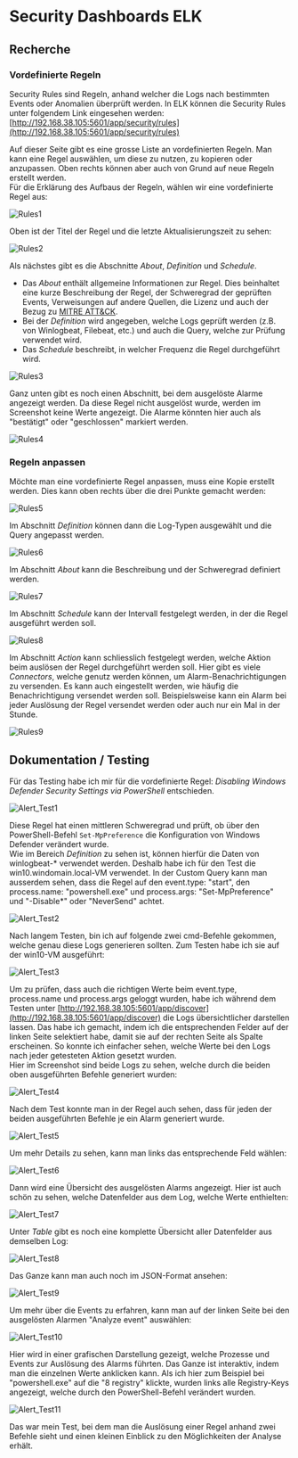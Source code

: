 # Security Dashboards ELK

## Recherche

### Vordefinierte Regeln

Security Rules sind Regeln, anhand welcher die Logs nach bestimmten Events oder Anomalien überprüft werden. In ELK können die Security Rules unter folgendem Link eingesehen werden:  
[http://192.168.38.105:5601/app/security/rules](http://192.168.38.105:5601/app/security/rules)

Auf dieser Seite gibt es eine grosse Liste an vordefinierten Regeln. Man kann eine Regel auswählen, um diese zu nutzen, zu kopieren oder anzupassen. Oben rechts können aber auch von Grund auf neue Regeln erstellt werden.  
Für die Erklärung des Aufbaus der Regeln, wählen wir eine vordefinierte Regel aus:

![Rules1](images/Rules1.png)

Oben ist der Titel der Regel und die letzte Aktualisierungszeit zu sehen:

![Rules2](images/Rules2.png)

Als nächstes gibt es die Abschnitte *About*, *Definition* und *Schedule*.  
* Das *About* enthält allgemeine Informationen zur Regel. Dies beinhaltet eine kurze Beschreibung der Regel, der Schweregrad der geprüften Events, Verweisungen auf andere Quellen, die Lizenz und auch der Bezug zu [MITRE ATT&CK](https://attack.mitre.org/).
* Bei der *Definition* wird angegeben, welche Logs geprüft werden (z.B. von Winlogbeat, Filebeat, etc.) und auch die Query, welche zur Prüfung verwendet wird.
* Das *Schedule* beschreibt, in welcher Frequenz die Regel durchgeführt wird.

![Rules3](images/Rules3.png)

Ganz unten gibt es noch einen Abschnitt, bei dem ausgelöste Alarme angezeigt werden. Da diese Regel nicht ausgelöst wurde, werden im Screenshot keine Werte angezeigt. Die Alarme könnten hier auch als "bestätigt" oder "geschlossen" markiert werden.

![Rules4](images/Rules4.png)

### Regeln anpassen

Möchte man eine vordefinierte Regel anpassen, muss eine Kopie erstellt werden. Dies kann oben rechts über die drei Punkte gemacht werden:

![Rules5](images/Rules5.png)

Im Abschnitt *Definition* können dann die Log-Typen ausgewählt und die Query angepasst werden.

![Rules6](images/Rules6.png)

Im Abschnitt *About* kann die Beschreibung und der Schweregrad definiert werden.

![Rules7](images/Rules7.png)

Im Abschnitt *Schedule* kann der Intervall festgelegt werden, in der die Regel ausgeführt werden soll.

![Rules8](images/Rules8.png)

Im Abschnitt *Action* kann schliesslich festgelegt werden, welche Aktion beim auslösen der Regel durchgeführt werden soll. Hier gibt es viele *Connectors*, welche genutz werden können, um Alarm-Benachrichtigungen zu versenden. Es kann auch eingestellt werden, wie häufig die Benachrichtigung versendet werden soll. Beispielsweise kann ein Alarm bei jeder Auslösung der Regel versendet werden oder auch nur ein Mal in der Stunde.

![Rules9](images/Rules9.png)

## Dokumentation / Testing

Für das Testing habe ich mir für die vordefinierte Regel: *Disabling Windows Defender Security Settings via PowerShell* entschieden.

![Alert_Test1](images/Alert_Test1.png)

Diese Regel hat einen mittleren Schweregrad und prüft, ob über den PowerShell-Befehl ```Set-MpPreference``` die Konfiguration von Windows Defender verändert wurde.  
Wie im Bereich *Definition* zu sehen ist, können hierfür die Daten von winlogbeat-* verwendet werden. Deshalb habe ich für den Test die win10.windomain.local-VM verwendet. In der Custom Query kann man ausserdem sehen, dass die Regel auf den event.type: "start", den process.name: "powershell.exe" und process.args: "Set-MpPreference" und  "-Disable*" oder "NeverSend" achtet.

![Alert_Test2](images/Alert_Test2.png)

Nach langem Testen, bin ich auf folgende zwei cmd-Befehle gekommen, welche genau diese Logs generieren sollten. Zum Testen habe ich sie auf der win10-VM ausgeführt:

![Alert_Test3](images/Alert_Test3.png)

Um zu prüfen, dass auch die richtigen Werte beim event.type, process.name und process.args geloggt wurden, habe ich während dem Testen unter [http://192.168.38.105:5601/app/discover](http://192.168.38.105:5601/app/discover) die Logs übersichtlicher darstellen lassen. Das habe ich gemacht, indem ich die entsprechenden Felder auf der linken Seite selektiert habe, damit sie auf der rechten Seite als Spalte erscheinen. So konnte ich einfacher sehen, welche Werte bei den Logs nach jeder getesteten Aktion gesetzt wurden.  
Hier im Screenshot sind beide Logs zu sehen, welche durch die beiden oben ausgeführten Befehle generiert wurden:

![Alert_Test4](images/Alert_Test4.png)

Nach dem Test konnte man in der Regel auch sehen, dass für jeden der beiden ausgeführten Befehle je ein Alarm generiert wurde.

![Alert_Test5](images/Alert_Test5.png)

Um mehr Details zu sehen, kann man links das entsprechende Feld wählen:

![Alert_Test6](images/Alert_Test6.png)

Dann wird eine Übersicht des ausgelösten Alarms angezeigt. Hier ist auch schön zu sehen, welche Datenfelder aus dem Log, welche Werte enthielten:

![Alert_Test7](images/Alert_Test7.png)

Unter *Table* gibt es noch eine komplette Übersicht aller Datenfelder aus demselben Log:

![Alert_Test8](images/Alert_Test8.png)

Das Ganze kann man auch noch im JSON-Format ansehen:

![Alert_Test9](images/Alert_Test9.png)

Um mehr über die Events zu erfahren, kann man auf der linken Seite bei den ausgelösten Alarmen "Analyze event" auswählen:

![Alert_Test10](images/Alert_Test10.png)

Hier wird in einer grafischen Darstellung gezeigt, welche Prozesse und Events zur Auslösung des Alarms führten. Das Ganze ist interaktiv, indem man die einzelnen Werte anklicken kann. Als ich hier zum Beispiel bei "powershell.exe" auf die "8 registry" klickte, wurden links alle Registry-Keys angezeigt, welche durch den PowerShell-Befehl verändert wurden.

![Alert_Test11](images/Alert_Test11.png)

Das war mein Test, bei dem man die Auslösung einer Regel anhand zwei Befehle sieht und einen kleinen Einblick zu den Möglichkeiten der Analyse erhält.
